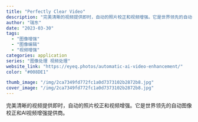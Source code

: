```yaml
---
title: "Perfectly Clear Video"
description: "完美清晰的视频提供即时，自动的照片校正和视频增强。它是世界领先的自动图像校正和AI视频增强提供商。"
author: "瑞东"
date: "2023-03-30"
tags:
  - "图像增强"
  - "图像编辑"
  - "视频增强"
categories: application
series: "图像处理 视频处理"
website_link: "https://eyeq.photos/automatic-ai-video-enhancement/"
color: "#008DE1"

thumb_image: "/img/2ca7349fd772fc1a0d7373102b2872b8.jpg"
cover_image: "/img/2ca7349fd772fc1a0d7373102b2872b8.jpg"
---
```


完美清晰的视频提供即时，自动的照片校正和视频增强。它是世界领先的自动图像校正和AI视频增强提供商。